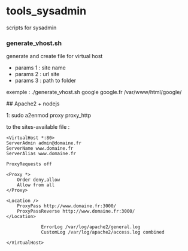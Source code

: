 # tools_sysadmin

<p>scripts for sysadmin</p>


<h3>generate_vhost.sh</h3>

<p>
generate and create file for virtual host
</p>

* params 1 : site name
* params 2 : url site
* params 3 : path to folder

<p>
exemple : ./generate_vhost.sh google google.fr /var/www/html/google/
</p>


## Apache2 + nodejs

1: sudo a2enmod proxy proxy_http

to the sites-available file :

    <VirtualHost *:80>
    ServerAdmin admin@domaine.fr
    ServerName www.domaine.fr
    ServerAlias www.domaine.fr

    ProxyRequests off

    <Proxy *>
        Order deny,allow
        Allow from all
    </Proxy>

    <Location />
        ProxyPass http://www.domaine.fr:3000/
        ProxyPassReverse http://www.domaine.fr:3000/
    </Location>

                 ErrorLog /var/log/apache2/general.log
                 CustomLog /var/log/apache2/access.log combined

    </VirtualHost>
    
    
